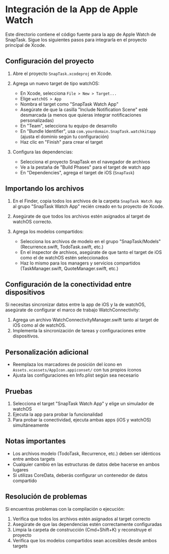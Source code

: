 # Integración de la App de Apple Watch

Este directorio contiene el código fuente para la app de Apple Watch de SnapTask. Sigue los siguientes pasos para integrarla en el proyecto principal de Xcode.

## Configuración del proyecto

1. Abre el proyecto `SnapTask.xcodeproj` en Xcode.

2. Agrega un nuevo target de tipo watchOS:
   - En Xcode, selecciona `File > New > Target...`
   - Elige `watchOS > App`
   - Nombra el target como "SnapTask Watch App"
   - Asegúrate de que la casilla "Include Notification Scene" esté desmarcada (a menos que quieras integrar notificaciones personalizadas)
   - En "Team", selecciona tu equipo de desarrollo
   - En "Bundle Identifier", usa `com.yourdomain.SnapTask.watchkitapp` (ajusta el dominio según tu configuración)
   - Haz clic en "Finish" para crear el target

3. Configura las dependencias:
   - Selecciona el proyecto SnapTask en el navegador de archivos
   - Ve a la pestaña de "Build Phases" para el target de watch app
   - En "Dependencies", agrega el target de iOS (`SnapTask`)

## Importando los archivos

1. En el Finder, copia todos los archivos de la carpeta `SnapTask Watch App` al grupo "SnapTask Watch App" recién creado en tu proyecto de Xcode.

2. Asegúrate de que todos los archivos estén asignados al target de watchOS correcto.

3. Agrega los modelos compartidos:
   - Selecciona los archivos de modelo en el grupo "SnapTask/Models" (Recurrence.swift, TodoTask.swift, etc.)
   - En el inspector de archivos, asegúrate de que tanto el target de iOS como el de watchOS estén seleccionados
   - Haz lo mismo para los managers y servicios compartidos (TaskManager.swift, QuoteManager.swift, etc.)

## Configuración de la conectividad entre dispositivos

Si necesitas sincronizar datos entre la app de iOS y la de watchOS, asegúrate de configurar el marco de trabajo WatchConnectivity:

1. Agrega un archivo WatchConnectivityManager.swift tanto al target de iOS como al de watchOS.
2. Implementa la sincronización de tareas y configuraciones entre dispositivos.

## Personalización adicional

- Reemplaza los marcadores de posición del ícono en `Assets.xcassets/AppIcon.appiconset/` con tus propios íconos
- Ajusta las configuraciones en Info.plist según sea necesario

## Pruebas

1. Selecciona el target "SnapTask Watch App" y elige un simulador de watchOS
2. Ejecuta la app para probar la funcionalidad
3. Para probar la conectividad, ejecuta ambas apps (iOS y watchOS) simultáneamente

## Notas importantes

- Los archivos modelo (TodoTask, Recurrence, etc.) deben ser idénticos entre ambos targets
- Cualquier cambio en las estructuras de datos debe hacerse en ambos lugares
- Si utilizas CoreData, deberás configurar un contenedor de datos compartido

## Resolución de problemas

Si encuentras problemas con la compilación o ejecución:

1. Verifica que todos los archivos estén asignados al target correcto
2. Asegúrate de que las dependencias estén correctamente configuradas
3. Limpia la carpeta de construcción (Cmd+Shift+K) y reconstruye el proyecto
4. Verifica que los modelos compartidos sean accesibles desde ambos targets 